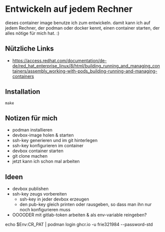 # Entwickeln auf jedem Rechner

dieses container image benutze ich zum entwickeln. damit kann ich auf jedem Rechner, der podman oder docker kennt, einen container starten, der alles nötige für mich hat. :)

## Nützliche Links
- https://access.redhat.com/documentation/de-de/red_hat_enterprise_linux/8/html/building_running_and_managing_containers/assembly_working-with-pods_building-running-and-managing-containers

## Installation
```shell
make
```

## Notizen für mich
- podman installieren
- devbox-image holen & starten
- ssh-key generieren und im git hinterlegen
- ssh-key konfigurieren im container
- devbox container starten
- git clone machen
- jetzt kann ich schon mal arbeiten

## Ideen
- devbox publishen
- ssh-key zeugs vorbereiten
  * ssh-key in jeder devbox erzeugen
  * den pub-key gleich printen oder rausgeben, so dass man ihn nur noch konfigurieren muss
- OOOODER mit gitlab-token arbeiten & als env-variable reingeben?

  e c h o   $ E n v : C R _ P A T   |   p o d m a n   l o g i n   g h c r . i o   - u   f r i e 3 2 1 9 8 4   - - p a s s w o r d - s t d  
 